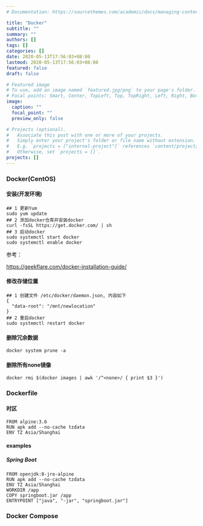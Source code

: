 ```yaml
---
# Documentation: https://sourcethemes.com/academic/docs/managing-content/

title: "Docker"
subtitle: ""
summary: ""
authors: []
tags: []
categories: []
date: 2020-05-13T17:56:03+08:00
lastmod: 2020-05-13T17:56:03+08:00
featured: false
draft: false

# Featured image
# To use, add an image named `featured.jpg/png` to your page's folder.
# Focal points: Smart, Center, TopLeft, Top, TopRight, Left, Right, BottomLeft, Bottom, BottomRight.
image:
  caption: ""
  focal_point: ""
  preview_only: false

# Projects (optional).
#   Associate this post with one or more of your projects.
#   Simply enter your project's folder or file name without extension.
#   E.g. `projects = ["internal-project"]` references `content/project/deep-learning/index.md`.
#   Otherwise, set `projects = []`.
projects: []
---
```


### Docker(CentOS)

#### 安装(开发环境)

```
## 1 更新Yum
sudo yum update
## 2 添加docker仓库并安装docker
curl -fsSL https://get.docker.com/ | sh
## 3 启动docker
sudo systemctl start docker
sudo systemctl enable docker
```

参考：

https://geekflare.com/docker-installation-guide/

#### 修改存储位置

```
## 1 创建文件 /etc/docker/daemon.json, 内容如下
{
  "data-root": "/mnt/newlocation"
}
## 2 重启docker
sudo systemctl restart docker
```

#### 删除冗余数据

```
docker system prune -a
```

#### 删除所有none镜像

```
docker rmi $(docker images | awk '/^<none>/ { print $3 }')
```



### Dockerfile

#### 时区

```
FROM alpine:3.6
RUN apk add --no-cache tzdata
ENV TZ Asia/Shanghai
```

#### examples

##### Spring Boot

```
FROM openjdk:8-jre-alpine
RUN apk add --no-cache tzdata
ENV TZ Asia/Shanghai
WORKDIR /app
COPY springboot.jar /app
ENTRYPOINT ["java", "-jar", "springboot.jar"]
```

### Docker Compose
